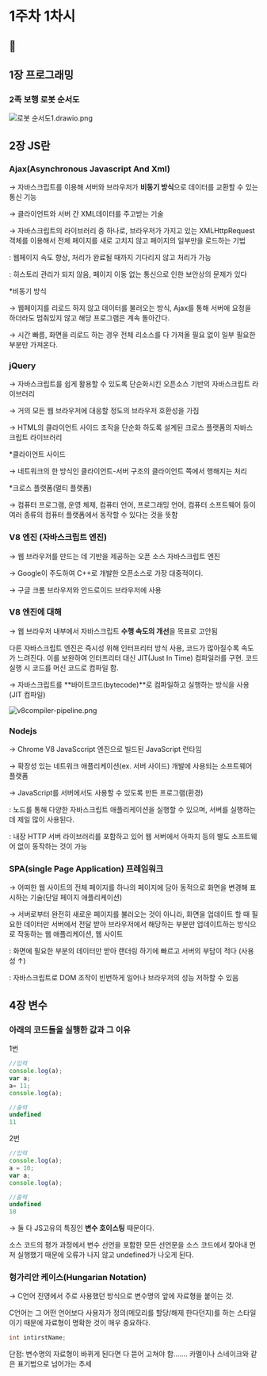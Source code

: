 # 1주차 1차시

## 🐢

## 1장 프로그래밍

### 2족 보행 로봇 순서도

![로봇 순서도1.drawio.png](./1-1_image/robot_flowchart.png)

## 2장 JS란

### Ajax(Asynchronous Javascript And Xml)

→ 자바스크립트를 이용해 서버와 브라우저가 **비동기 방식**으로 데이터를 교환할 수 있는 통신 기능

→ 클라이언트와 서버 간 XML데이터를 주고받는 기술

→ 자바스크립트의 라이브러리 중 하나로, 브라우저가 가지고 있는 XMLHttpRequest 객체를 이용해서 전체 페이지를 새로 고치지 않고 페이지의 일부만을 로드하는 기법

: 웹페이지 속도 향상, 처리가 완료될 때까지 기다리지 않고 처리가 가능

: 히스토리 관리가 되지 않음, 페이지 이동 없는 통신으로 인한 보안상의 문제가 있다

*비동기 방식

→ 웹페이지를 리로드 하지 않고 데이터를 불러오는 방식, Ajax를 통해 서버에 요청을 하더라도 멈춰있지 않고 해당 프로그램은 계속 돌아간다.

→ 시간 빠름, 화면을 리로드 하는 경우 전체 리소스를 다 가져올 필요 없이 일부 필요한 부분만 가져온다.

### jQuery

→ 자바스크립트를 쉽게 활용할 수 있도록 단순화시킨 오픈소스 기반의 자바스크립트 라이브러리

→ 거의 모든 웹 브라우저에 대응할 정도의 브라우저 호환성을 가짐

→ HTML의 클라이언트 사이드 조작을 단순화 하도록 설계된 크로스 플랫폼의 자바스크립트 라이브러리

*클라이언트 사이드

→ 네트워크의 한 방식인 클라이언트-서버 구조의 클라이언트 쪽에서 행해지는 처리

*크로스 플랫폼(멀티 플랫폼)

→ 컴퓨터 프로그램, 운영 체제, 컴퓨터 언어, 프로그래밍 언어, 컴퓨터 소프트웨어 등이 여러 종류의 컴퓨터 플랫폼에서 동작할 수 있다는 것을 뜻함

### V8 엔진 (자바스크립트 엔진)

→ 웹 브라우저를 만드는 데 기반을 제공하는 오픈 소스 자바스크립트 엔진

→ Google이 주도하여 C++로 개발한 오픈소스로 가장 대중적이다.

→ 구글 크롬 브라우저와 안드로이드 브라우저에 사용

### V8 엔진에 대해

→ 웹 브라우저 내부에서 자바스크립트 **수행 속도의 개선**을 목표로 고안됨

다른 자바스크립트 엔진은 즉시성 위해 인터프리터 방식 사용, 코드가 많아질수록 속도가 느려진다.
이를 보완하여 인터프리터 대신 JIT(Just In Time) 컴파일러를 구현. 코드 실행 시 코드를 머신 코드로 컴파일 함.

→ 자바스크립트를 **바이트코드(bytecode)**로 컴파일하고 실행하는 방식을 사용(JIT 컴파일)

![v8compiler-pipeline.png](1-1_image/v8compiler-pipeline.png)

### Nodejs

→ Chrome V8 JavaSccript 엔진으로 빌드된 JavaScript 런타임

→ 확장성 있는 네트워크 애플리케이션(ex. 서버 사이드) 개발에 사용되는 소프트웨어 플랫폼

→ JavaScript를 서버에서도 사용할 수 있도록 만든 프로그램(환경)

: 노드를 통해 다양한 자바스크립트 애플리케이션을 실행할 수 있으며, 서버를 실행하는 데 제일 많이 사용된다.

: 내장 HTTP 서버 라이브러리를 포함하고 있어 웹 서버에서 아파치 등의 별도 소프트웨어 없이 동작하는 것이 가능

### SPA(single Page Application) 프레임워크

→ 어떠한 웹 사이트의 전체 페이지를 하나의 페이지에 담아 동적으로 화면을 변경해 표시하는 기술(단일 페이지 애플리케이션)

→ 서버로부터 완전히 새로운 페이지를 불러오는 것이 아니라, 화면을 업데이트 할 때 필요한 데이터만 서버에서 전달 받아 브라우저에서 해당하는 부분만 업데이트하는 방식으로 작동하는 웹 애플리케이션, 웹 사이트

: 화면에 필요한 부분의 데이터만 받아 랜더링 하기에 빠르고 서버의 부담이 적다 (사용성 ↑)

: 자바스크립트로 DOM 조작이 빈번하게 일어나 브라우저의 성능 저하할 수 있음

## 4장 변수

### 아래의 코드들을 실행한 값과 그 이유

1번

```jsx
//입력
console.log(a);
var a;
a= 11;
console.log(a);
```

```jsx
//출력
undefined
11
```

2번

```jsx
//입력
console.log(a);
a = 10;
var a;
console.log(a);
```

```jsx
//출력
undefined
10
```

→ 둘 다 JS고유의 특징인 **변수 호이스팅** 때문이다.

소스 코드의 평가 과정에서 변수 선언을 포함한 모든 선언문을 소스 코드에서 찾아내 먼저 실행했기 때문에 오류가 나지 않고 undefined가 나오게 된다.

### 헝가리안 케이스(Hungarian Notation)

→ C언어 진영에서 주로 사용했던 방식으로 변수명의 앞에 자료형을 붙이는 것. 

C언어는 그 어떤 언어보다 사용자가 정의(메모리를 할당/해제 한다던지)를 하는 스타일이기 때문에 자료형이 명확한 것이 매우 중요하다.

```c
int intirstName;
```

단점: 변수명의 자료형이 바뀌게 된다면 다 뜯어 고쳐야 함……. 카멜이나 스네이크와 같은 표기법으로 넘어가는 추세
